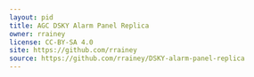 ```yaml
---
layout: pid
title: AGC DSKY Alarm Panel Replica
owner: rrainey
license: CC-BY-SA 4.0
site: https://github.com/rrainey
source: https://github.com/rrainey/DSKY-alarm-panel-replica
---
```

